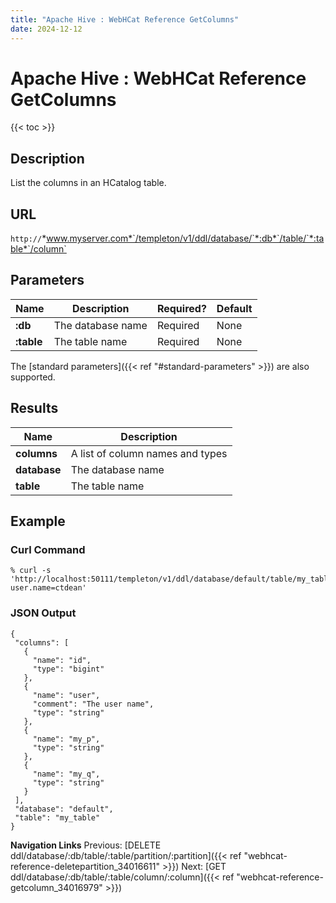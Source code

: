 ```yaml
---
title: "Apache Hive : WebHCat Reference GetColumns"
date: 2024-12-12
---
```


# Apache Hive : WebHCat Reference GetColumns

{{< toc >}}

## Description

List the columns in an HCatalog table.

## URL

`http://`*www.myserver.com*`/templeton/v1/ddl/database/`*:db*`/table/`*:table*`/column`

## Parameters

| Name | Description | Required? | Default |
| --- | --- | --- | --- |
| **:db** | The database name | Required | None |
| **:table** | The table name | Required | None |

The [standard parameters]({{< ref "#standard-parameters" >}}) are also supported.

## Results

| Name | Description |
| --- | --- |
| **columns** | A list of column names and types |
| **database** | The database name |
| **table** | The table name |

## Example

### Curl Command

```
% curl -s 'http://localhost:50111/templeton/v1/ddl/database/default/table/my_table/column?user.name=ctdean'

```

### JSON Output

```
{
 "columns": [
   {
     "name": "id",
     "type": "bigint"
   },
   {
     "name": "user",
     "comment": "The user name",
     "type": "string"
   },
   {
     "name": "my_p",
     "type": "string"
   },
   {
     "name": "my_q",
     "type": "string"
   }
 ],
 "database": "default",
 "table": "my_table"
}

```

  

**Navigation Links**
Previous: [DELETE ddl/database/:db/table/:table/partition/:partition]({{< ref "webhcat-reference-deletepartition_34016611" >}}) Next: [GET ddl/database/:db/table/:table/column/:column]({{< ref "webhcat-reference-getcolumn_34016979" >}})



 

 

